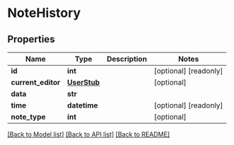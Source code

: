 # NoteHistory

## Properties
Name | Type | Description | Notes
------------ | ------------- | ------------- | -------------
**id** | **int** |  | [optional] [readonly] 
**current_editor** | [**UserStub**](UserStub.md) |  | [optional] 
**data** | **str** |  | 
**time** | **datetime** |  | [optional] [readonly] 
**note_type** | **int** |  | [optional] 

[[Back to Model list]](../README.md#documentation-for-models) [[Back to API list]](../README.md#documentation-for-api-endpoints) [[Back to README]](../README.md)


